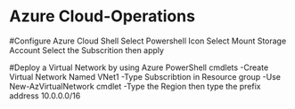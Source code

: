 # Azure Cloud-Operations

#Configure Azure Cloud Shell
Select Powershell Icon
Select Mount Storage Account
Select the Subscrition then apply

#Deploy a Virtual Network by using Azure PowerShell cmdlets
-Create Virtual Network Named VNet1 
-Type Subscribtion in Resource group 
-Use New-AzVirtualNetwork cmdlet 
-Type the Region then type the prefix address 10.0.0.0/16


